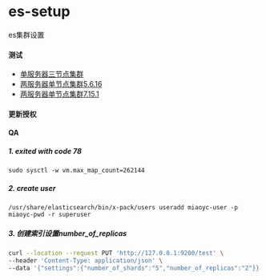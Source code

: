 # es-setup
es集群设置


#### 测试
- [单服务器三节点集群](./test/3-nodes-cluster/docker-compose-7.4.2.yml)
- [两服务器单节点集群5.6.16](./test/2-server-5.6.16)
- [两服务器单节点集群7.15.1](./test/2-server-7.15.1)

#### 更新授权


#### QA
##### 1. exited with code 78
`sudo sysctl -w vm.max_map_count=262144`

##### 2. create user
`/usr/share/elasticsearch/bin/x-pack/users useradd miaoyc-user -p miaoyc-pwd -r superuser`

##### 3. 创建索引设置number_of_replicas
```bash 
curl --location --request PUT 'http://127.0.0.1:9200/test' \
--header 'Content-Type: application/json' \
--data '{"settings":{"number_of_shards":"5","number_of_replicas":"2"}}'
```
